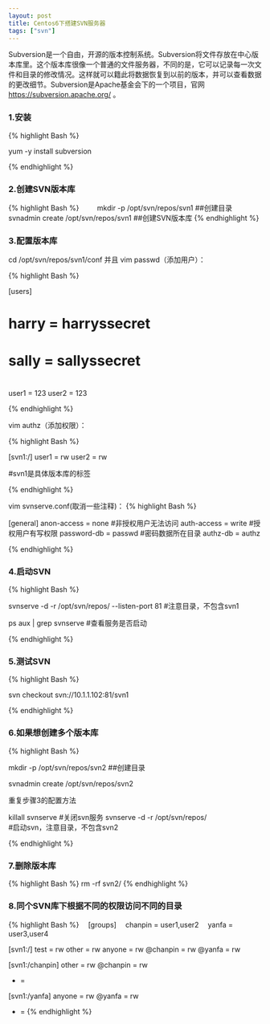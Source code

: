 ```yaml
---
layout: post
title: Centos6下搭建SVN服务器
tags: ["svn"]
---
```


Subversion是一个自由，开源的版本控制系统。Subversion将文件存放在中心版本库里。这个版本库很像一个普通的文件服务器，不同的是，它可以记录每一次文件和目录的修改情况。这样就可以籍此将数据恢复到以前的版本，并可以查看数据的更改细节。Subversion是Apache基金会下的一个项目，官网 https://subversion.apache.org/ 。



### 1.安装
{% highlight Bash %}

yum -y install subversion

{% endhighlight %}



### 2.创建SVN版本库


{% highlight Bash %}
　　 mkdir -p /opt/svn/repos/svn1                      ##创建目录
    svnadmin create /opt/svn/repos/svn1               ##创建SVN版本库
{% endhighlight %}

### 3.配置版本库

cd /opt/svn/repos/svn1/conf 并且 vim passwd（添加用户）：

{% highlight Bash %}

[users]
# harry = harryssecret
# sally = sallyssecret
#
user1 = 123
user2 = 123

{% endhighlight %}

vim authz（添加权限）：

{% highlight Bash %}

[svn1:/]
user1 = rw
user2 = rw

#svn1是具体版本库的标签

{% endhighlight %}


vim svnserve.conf(取消一些注释)：
{% highlight Bash %}

[general]
anon-access = none                    #非授权用户无法访问
auth-access = write                   #授权用户有写权限
password-db = passwd                  #密码数据所在目录
authz-db = authz  


{% endhighlight %}

### 4.启动SVN

{% highlight Bash %}

svnserve -d -r /opt/svn/repos/ --listen-port 81    #注意目录，不包含svn1

ps aux | grep svnserve            #查看服务是否启动

{% endhighlight %}


### 5.测试SVN

{% highlight Bash %}

 svn checkout svn://10.1.1.102:81/svn1

{% endhighlight %}

### 6.如果想创建多个版本库
{% highlight Bash %}

mkdir -p /opt/svn/repos/svn2                      ##创建目录

svnadmin create /opt/svn/repos/svn2

重复步骤3的配置方法

killall svnserve                                  #关闭svn服务
svnserve -d -r /opt/svn/repos/　　　　　　　　　　　　#启动svn，注意目录，不包含svn2

{% endhighlight %}


### 7.删除版本库

{% highlight Bash %}
rm -rf svn2/
{% endhighlight %}

### 8.同个SVN库下根据不同的权限访问不同的目录

{% highlight Bash %}
　[groups]
　chanpin = user1,user2
　yanfa = user3,user4

[svn1:/]
test = rw
other = rw
anyone = rw
@chanpin = rw
@yanfa = rw

[svn1:/chanpin]
other = rw
@chanpin = rw
* =

[svn1:/yanfa]
anyone = rw
@yanfa = rw
* =
{% endhighlight %}
